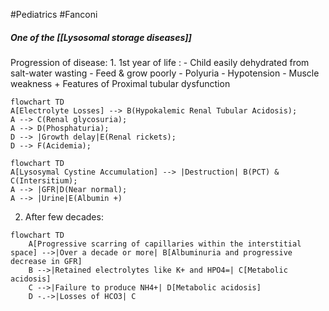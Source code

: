 #Pediatrics #Fanconi 
##### One of the [[Lysosomal storage diseases]]

Progression of disease:
	1. 1st year of life :
		- Child easily dehydrated from salt-water wasting
		- Feed & grow poorly
		- Polyuria
		- Hypotension
		- Muscle weakness
		  + Features of Proximal tubular dysfunction
	
```mermaid
flowchart TD
A[Electrolyte Losses] --> B(Hypokalemic Renal Tubular Acidosis);
A --> C(Renal glycosuria);
A --> D(Phosphaturia);
D --> |Growth delay|E(Renal rickets);
D --> F(Acidemia);
```

```mermaid
flowchart TD
A[Lysosymal Cystine Accumulation] --> |Destruction| B(PCT) & C(Intersitium);
A --> |GFR|D(Near normal);
A --> |Urine|E(Albumin +)
```

2. After few decades:

```mermaid
flowchart TD
    A[Progressive scarring of capillaries within the interstitial space] -->|Over a decade or more| B[Albuminuria and progressive decrease in GFR]
    B -->|Retained electrolytes like K+ and HPO4=| C[Metabolic acidosis]
    C -->|Failure to produce NH4+| D[Metabolic acidosis]
    D -.->|Losses of HCO3| C

```